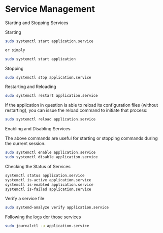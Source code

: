 
# Service Management
Starting and Stopping Services

Starting
```bash
sudo systemctl start application.service

or simply

sudo systemctl start application
```
Stopping
```bash
sudo systemctl stop application.service
```
Restarting and Reloading
```bash
sudo systemctl restart application.service
```
If the application in question is able to reload its configuration files (without restarting), you can issue the reload command to initiate that process:
```bash
sudo systemctl reload application.service
```
Enabling and Disabling Services

The above commands are useful for starting or stopping commands during the current session.
``` bash
sudo systemctl enable application.service
sudo systemctl disable application.service
```
Checking the Status of Services
```bash
systemctl status application.service
systemctl is-active application.service
systemctl is-enabled application.service
systemctl is-failed application.service
```
Verify a service file
```bash
sudo systemd-analyze verify application.service
```
Following the logs dor those services
```bash
sudo journalctl -u application.service
```
